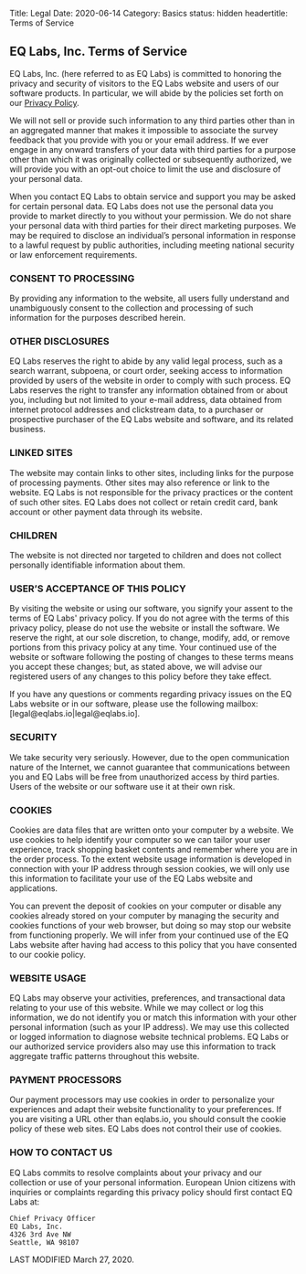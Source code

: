 Title: Legal
Date: 2020-06-14
Category: Basics
status: hidden
headertitle: Terms of Service


<h2 id="eqlabsincprivacypolicy">EQ Labs, Inc. Terms of Service</h2>

<p>EQ Labs, Inc. (here referred to as EQ Labs) is committed to honoring the privacy and security of visitors to the EQ Labs website and users of our software products. In particular, we will abide by the policies set forth on our <a href="/privacy">Privacy Policy</a>.</p>

<p>We will not sell or provide such information to any third parties other than in an aggregated manner that makes it impossible to associate the survey feedback that you provide with you or your email address. If we ever engage in any onward transfers of your data with third parties for a purpose other than which it was originally collected or subsequently authorized, we will provide you with an opt-out choice to limit the use and disclosure of your personal data.</p>

<p>When you contact EQ Labs to obtain service and support you may be asked for certain personal data. EQ Labs does not use the personal data you provide to market directly to you without your permission. We do not share your personal data with third parties for their direct marketing purposes. We may be required to disclose an individual’s personal information in response to a lawful request by public authorities, including meeting national security or law enforcement requirements.</p>

<h3 id="consenttoprocessing">CONSENT TO PROCESSING</h3>

<p>By providing any information to the website, all users fully understand and unambiguously consent to the collection and processing of such information for the purposes described herein.</p>

<h3 id="otherdisclosures">OTHER DISCLOSURES</h3>

<p>EQ Labs reserves the right to abide by any valid legal process, such as a search warrant, subpoena, or court order, seeking access to information provided by users of the website in order to comply with such process. EQ Labs reserves the right to transfer any information obtained from or about you, including but not limited to your e-mail address, data obtained from internet protocol addresses and clickstream data, to a purchaser or prospective purchaser of the EQ Labs website and software, and its related business.</p>

<h3 id="linkedsites">LINKED SITES</h3>

<p>The website may contain links to other sites, including links for the purpose of processing payments. Other sites may also reference or link to the website. EQ Labs is not responsible for the privacy practices or the content of such other sites. EQ Labs does not collect or retain credit card, bank account or other payment data through its website.</p>

<h3 id="children">CHILDREN</h3>

<p>The website is not directed nor targeted to children and does not collect personally identifiable information about them.</p>

<h3 id="usersacceptanceofthispolicy">USER’S ACCEPTANCE OF THIS POLICY</h3>

<p>By visiting the website or using our software, you signify your assent to the terms of EQ Labs' privacy policy. If you do not agree with the terms of this privacy policy, please do not use the website or install the software. We reserve the right, at our sole discretion, to change, modify, add, or remove portions from this privacy policy at any time. Your continued use of the website or software following the posting of changes to these terms means you accept these changes; but, as stated above, we will advise our registered users of any changes to this policy before they take effect.</p>

<p>If you have any questions or comments regarding privacy issues on the EQ Labs website or in our software, please use the following mailbox: [legal@eqlabs.io|legal@eqlabs.io].</p>

<h3 id="security">SECURITY</h3>

<p>We take security very seriously. However, due to the open communication nature of the Internet, we cannot guarantee that communications between you and EQ Labs will be free from unauthorized access by third parties. Users of the website or our software use it at their own risk.</p>

<h3 id="cookies">COOKIES</h3>

<p>Cookies are data files that are written onto your computer by a website. We use cookies to help identify your computer so we can tailor your user experience, track shopping basket contents and remember where you are in the order process. To the extent website usage information is developed in connection with your IP address through session cookies, we will only use this information to facilitate your use of the EQ Labs website and applications.</p>

<p>You can prevent the deposit of cookies on your computer or disable any cookies already stored on your computer by managing the security and cookies functions of your web browser, but doing so may stop our website from functioning properly. We will infer from your continued use of the EQ Labs website after having had access to this policy that you have consented to our cookie policy.</p>

<h3 id="websiteusage">WEBSITE USAGE</h3>

<p>EQ Labs may observe your activities, preferences, and transactional data relating to your use of this website. While we may collect or log this information, we do not identify you or match this information with your other personal information (such as your IP address). We may use this collected or logged information to diagnose website technical problems. EQ Labs or our authorized service providers also may use this information to track aggregate traffic patterns throughout this website.</p>

<h3 id="paymentprocessors">PAYMENT PROCESSORS</h3>

<p>Our payment processors may use cookies in order to personalize your experiences and adapt their website functionality to your preferences. If you are visiting a URL other than eqlabs.io, you should consult the cookie policy of these web sites. EQ Labs does not control their use of cookies.</p>

<h3 id="howtocontactus">HOW TO CONTACT US</h3>

<p>EQ Labs commits to resolve complaints about your privacy and our collection or use of your personal information. European Union citizens with inquiries or complaints regarding this privacy policy should first contact EQ Labs at:</p>

<pre><code>Chief Privacy Officer
EQ Labs, Inc.
4326 3rd Ave NW
Seattle, WA 98107
</code></pre>

<p>LAST MODIFIED March 27, 2020.</p>